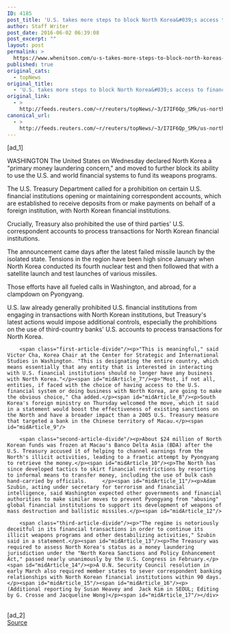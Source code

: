 ```yaml
---
ID: 4185
post_title: 'U.S. takes more steps to block North Korea&#039;s access to financial system'
author: Staff Writer
post_date: 2016-06-02 06:39:08
post_excerpt: ""
layout: post
permalink: >
  https://www.whenitson.com/u-s-takes-more-steps-to-block-north-koreas-access-to-financial-system/
published: true
original_cats:
  - topNews
original_title:
  - 'U.S. takes more steps to block North Korea&#039;s access to financial system'
original_link:
  - >
    http://feeds.reuters.com/~r/reuters/topNews/~3/I7IF6Qp_SMk/us-northkorea-usa-treasury-idUSKCN0YN4TM
canonical_url:
  - >
    http://feeds.reuters.com/~r/reuters/topNews/~3/I7IF6Qp_SMk/us-northkorea-usa-treasury-idUSKCN0YN4TM
---
```

 [ad_1]
<br><div id="articleText">
<span id="midArticle_start"/>

<span id="midArticle_0"/><span class="focusParagraph" readability="5"><p><span class="articleLocation">WASHINGTON</span> The United States on Wednesday declared North Korea a "primary money laundering concern," and moved to further block its ability to use the U.S. and world financial systems to fund its weapons programs.</p></span><span id="midArticle_1"/><p>The U.S. Treasury Department called for a prohibition on certain U.S. financial institutions opening or maintaining correspondent accounts, which are established to receive deposits from or make payments on behalf of a foreign institution, with North Korean financial institutions.</p><span id="midArticle_2"/><p>Crucially, Treasury also prohibited the use of third parties' U.S. correspondent accounts to process transactions for North Korean financial institutions.</p><span id="midArticle_3"/><p>The announcement came days after the latest failed missile launch by the isolated state. Tensions in the region have been high since January when North Korea conducted its fourth nuclear test and then followed that with a satellite launch and test launches of various missiles.</p><span id="midArticle_4"/><p>Those efforts have all fueled calls in Washington, and abroad, for a clampdown on Pyongyang.</p><span id="midArticle_5"/><p>U.S. law already generally prohibited U.S. financial institutions from engaging in transactions with North Korean institutions, but Treasury's latest actions would impose additional controls, especially the prohibitions on the use of third-country banks' U.S. accounts to process transactions for North Korea.</p><span id="midArticle_6"/>
        
        <span class="first-article-divide"/><p>"This is meaningful," said Victor Cha, Korea Chair at the Center for Strategic and International Studies in Washington. "This is designating the entire country, which means essentially that any entity that is interested in interacting with U.S. financial institutions should no longer have any business with North Korea."</p><span id="midArticle_7"/><p>"Most, if not all, entities, if faced with the choice of having access to the U.S. financial system or doing business with North Korea, are going to make the obvious choice," Cha added.</p><span id="midArticle_8"/><p>South Korea's foreign ministry on Thursday welcomed the move, which it said in a statement would boost the effectiveness of existing sanctions on the North and have a broader impact than a 2005 U.S. Treasury measure that targeted a bank in the Chinese territory of Macau.</p><span id="midArticle_9"/>
        
        <span class="second-article-divide"/><p>About $24 million of North Korean funds was frozen at Macau's Banco Delta Asia (BDA) after the U.S. Treasury accused it of helping to channel earnings from the North's illicit activities, leading to a frantic attempt by Pyongyang to retrieve the money.</p><span id="midArticle_10"/><p>The North has since developed tactics to skirt financial restrictions by resorting to informal means to transfer money, including the use of bulk cash hand-carried by officials.     </p><span id="midArticle_11"/><p>Adam Szubin, acting under secretary for terrorism and financial intelligence, said Washington expected other governments and financial authorities to make similar moves to prevent Pyongyang from "abusing" global financial institutions to support its development of weapons of mass destruction and ballistic missiles.</p><span id="midArticle_12"/>
        
        <span class="third-article-divide"/><p>"The regime is notoriously deceitful in its financial transactions in order to continue its illicit weapons programs and other destabilizing activities," Szubin said in a statement.</p><span id="midArticle_13"/><p>The Treasury was required to assess North Korea's status as a money laundering jurisdiction under the "North Korea Sanctions and Policy Enhancement Act," passed nearly unanimously by the U.S. Congress in February.</p><span id="midArticle_14"/><p>A U.N. Security Council resolution in early March also required member states to sever correspondent banking relationships with North Korean financial institutions within 90 days.</p><span id="midArticle_15"/><span id="midArticle_16"/><p> (Additional reporting by Susan Heavey and  Jack Kim in SEOUL; Editing by G. Crosse and Jacqueline Wong)</p><span id="midArticle_17"/></div>
<br>[ad_2]
<br><a href="http://feeds.reuters.com/~r/reuters/topNews/~3/I7IF6Qp_SMk/us-northkorea-usa-treasury-idUSKCN0YN4TM">Source </a>